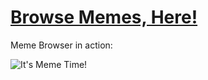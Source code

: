 # [Browse Memes, Here!](https://thatbeautifuldream.github.io/meme-site/)

Meme Browser in action:

![It's Meme Time!](pp.gif)
